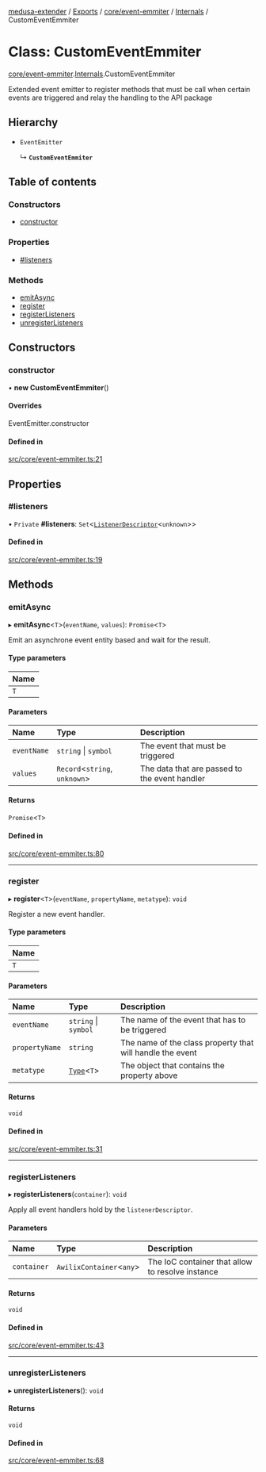 [medusa-extender](../README.md) / [Exports](../modules.md) / [core/event-emmiter](../modules/core_event_emmiter.md) / [Internals](../modules/core_event_emmiter.Internals.md) / CustomEventEmmiter

# Class: CustomEventEmmiter

[core/event-emmiter](../modules/core_event_emmiter.md).[Internals](../modules/core_event_emmiter.Internals.md).CustomEventEmmiter

Extended event emitter to register methods that must be call when certain events are triggered and relay the handling to the API package

## Hierarchy

- `EventEmitter`

  ↳ **`CustomEventEmmiter`**

## Table of contents

### Constructors

- [constructor](core_event_emmiter.Internals.CustomEventEmmiter.md#constructor)

### Properties

- [#listeners](core_event_emmiter.Internals.CustomEventEmmiter.md##listeners)

### Methods

- [emitAsync](core_event_emmiter.Internals.CustomEventEmmiter.md#emitasync)
- [register](core_event_emmiter.Internals.CustomEventEmmiter.md#register)
- [registerListeners](core_event_emmiter.Internals.CustomEventEmmiter.md#registerlisteners)
- [unregisterListeners](core_event_emmiter.Internals.CustomEventEmmiter.md#unregisterlisteners)

## Constructors

### constructor

• **new CustomEventEmmiter**()

#### Overrides

EventEmitter.constructor

#### Defined in

[src/core/event-emmiter.ts:21](https://github.com/adrien2p/medusa-extender/blob/49fb8fa/src/core/event-emmiter.ts#L21)

## Properties

### #listeners

• `Private` **#listeners**: `Set`<[`ListenerDescriptor`](../modules/core_event_emmiter.Internals.md#listenerdescriptor)<`unknown`\>\>

#### Defined in

[src/core/event-emmiter.ts:19](https://github.com/adrien2p/medusa-extender/blob/49fb8fa/src/core/event-emmiter.ts#L19)

## Methods

### emitAsync

▸ **emitAsync**<`T`\>(`eventName`, `values`): `Promise`<`T`\>

Emit an asynchrone event entity based and wait for the result.

#### Type parameters

| Name |
| :------ |
| `T` |

#### Parameters

| Name | Type | Description |
| :------ | :------ | :------ |
| `eventName` | `string` \| `symbol` | The event that must be triggered |
| `values` | `Record`<`string`, `unknown`\> | The data that are passed to the event handler |

#### Returns

`Promise`<`T`\>

#### Defined in

[src/core/event-emmiter.ts:80](https://github.com/adrien2p/medusa-extender/blob/49fb8fa/src/core/event-emmiter.ts#L80)

___

### register

▸ **register**<`T`\>(`eventName`, `propertyName`, `metatype`): `void`

Register a new event handler.

#### Type parameters

| Name |
| :------ |
| `T` |

#### Parameters

| Name | Type | Description |
| :------ | :------ | :------ |
| `eventName` | `string` \| `symbol` | The name of the event that has to be triggered |
| `propertyName` | `string` | The name of the class property that will handle the event |
| `metatype` | [`Type`](../interfaces/core_types.Type.md)<`T`\> | The object that contains the property above |

#### Returns

`void`

#### Defined in

[src/core/event-emmiter.ts:31](https://github.com/adrien2p/medusa-extender/blob/49fb8fa/src/core/event-emmiter.ts#L31)

___

### registerListeners

▸ **registerListeners**(`container`): `void`

Apply all event handlers hold by the `listenerDescriptor`.

#### Parameters

| Name | Type | Description |
| :------ | :------ | :------ |
| `container` | `AwilixContainer`<`any`\> | The IoC container that allow to resolve instance |

#### Returns

`void`

#### Defined in

[src/core/event-emmiter.ts:43](https://github.com/adrien2p/medusa-extender/blob/49fb8fa/src/core/event-emmiter.ts#L43)

___

### unregisterListeners

▸ **unregisterListeners**(): `void`

#### Returns

`void`

#### Defined in

[src/core/event-emmiter.ts:68](https://github.com/adrien2p/medusa-extender/blob/49fb8fa/src/core/event-emmiter.ts#L68)

